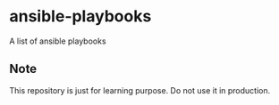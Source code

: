 ansible-playbooks
=================

A list of ansible playbooks

## Note

This repository is just for learning purpose. Do not use it in production.



